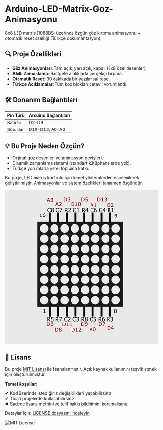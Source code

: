 # Arduino-LED-Matrix-Goz-Animasyonu
8x8 LED matris (1088BS) üzerinde özgün göz kırpma animasyonu + otomatik reset özelliği (Türkçe dokümantasyon)

## 🔍 Proje Özellikleri
- **Göz Animasyonları**: Tam açık, yarı açık, kapalı (8x8 özel desenler).  
- **Akıllı Zamanlama**: Rastgele aralıklarla gerçekçi kırpma.  
- **Otomatik Reset**: 30 dakikada bir yazılımsal reset.  
- **Türkçe Açıklamalar**: Tüm kod blokları detaylı yorumlandı.  

## 🛠 Donanım Bağlantıları
| Pin Türü | Arduino Bağlantıları |  
|----------|----------------------|  
| Satırlar | D2-D9                |  
| Sütunlar | D10-D13, A0-A3       |  

## 💡 Bu Proje Neden Özgün?
- Orijinal göz desenleri ve animasyon geçişleri.  
- Dinamik zamanlama sistemi (standart kütüphanelerde yok).  
- Türkçe yorumlarla yerel topluma katkı.

Bu proje, LED matris kontrolü için temel yöntemlerden esinlenilerek geliştirilmiştir. 
Animasyonlar ve sistem özellikleri tamamen özgündür.


![Proje Önizleme](images/circuit-diagram.png)


## 📜 Lisans

Bu proje [MIT Lisansı](LICENSE) ile lisanslanmıştır. 
Açık kaynak kullanımını teşvik etmek için oluşturulmuştur.

**Temel Koşullar:**

✔ Kod üzerinde istediğiniz değişiklikleri yapabilirsiniz  
✔ Ticari projelerde kullanabilirsiniz  
✖ Sadece lisans metnini ve telif hakkı bildirimini korumalısınız  

Detaylar için: [LICENSE dosyasını inceleyin](LICENSE)

![MIT License](https://img.shields.io/badge/License-MIT-green.svg)

